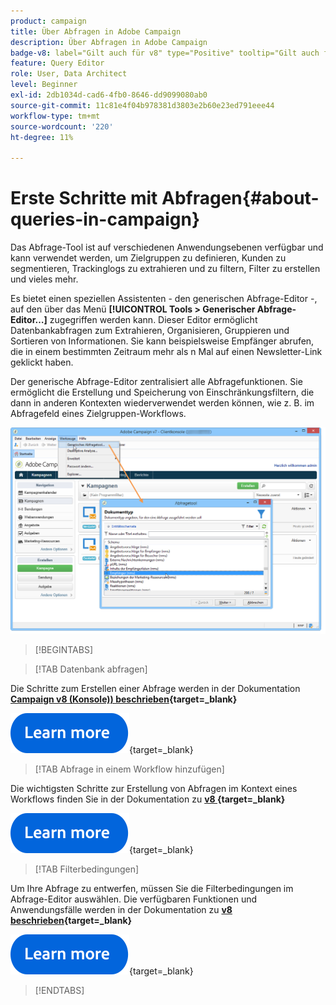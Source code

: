 ```yaml
---
product: campaign
title: Über Abfragen in Adobe Campaign
description: Über Abfragen in Adobe Campaign
badge-v8: label="Gilt auch für v8" type="Positive" tooltip="Gilt auch für Campaign v8"
feature: Query Editor
role: User, Data Architect
level: Beginner
exl-id: 2db1034d-cad6-4fb0-8646-dd9099080ab0
source-git-commit: 11c81e4f04b978381d3803e2b60e23ed791eee44
workflow-type: tm+mt
source-wordcount: '220'
ht-degree: 11%

---
```


# Erste Schritte mit Abfragen{#about-queries-in-campaign}

Das Abfrage-Tool ist auf verschiedenen Anwendungsebenen verfügbar und kann verwendet werden, um Zielgruppen zu definieren, Kunden zu segmentieren, Trackinglogs zu extrahieren und zu filtern, Filter zu erstellen und vieles mehr.

Es bietet einen speziellen Assistenten - den generischen Abfrage-Editor -, auf den über das Menü **[!UICONTROL Tools > Generischer Abfrage-Editor…]** zugegriffen werden kann. Dieser Editor ermöglicht Datenbankabfragen zum Extrahieren, Organisieren, Gruppieren und Sortieren von Informationen. Sie kann beispielsweise Empfänger abrufen, die in einem bestimmten Zeitraum mehr als n Mal auf einen Newsletter-Link geklickt haben.

Der generische Abfrage-Editor zentralisiert alle Abfragefunktionen. Sie ermöglicht die Erstellung und Speicherung von Einschränkungsfiltern, die dann in anderen Kontexten wiederverwendet werden können, wie z. B. im Abfragefeld eines Zielgruppen-Workflows.

![Zugriff auf den Abfrage-Editor und Auswahl einer Tabelle](assets/query_editor_nveau_21.png)


>[!BEGINTABS]

>[!TAB Datenbank abfragen]

Die Schritte zum Erstellen einer Abfrage werden in der Dokumentation **[Campaign v8 (Konsole)) beschrieben](https://experienceleague.adobe.com/en/docs/campaign/campaign-v8/data/query/query-editor){target=_blank}**


[![Bild](../../assets/do-not-localize/learn-more-button.svg)](https://experienceleague.adobe.com/en/docs/campaign/campaign-v8/data/query/query-editor){target=_blank}


>[!TAB Abfrage in einem Workflow hinzufügen]

Die wichtigsten Schritte zur Erstellung von Abfragen im Kontext eines Workflows finden Sie in der Dokumentation zu **[v8 ](https://experienceleague.adobe.com/de/docs/campaign/automation/workflows/wf-activities/targeting-activities/query){target=_blank}**

[![Bild](../../assets/do-not-localize/learn-more-button.svg)](https://experienceleague.adobe.com/de/docs/campaign/automation/workflows/wf-activities/targeting-activities/query){target=_blank}

>[!TAB Filterbedingungen]

Um Ihre Abfrage zu entwerfen, müssen Sie die Filterbedingungen im Abfrage-Editor auswählen. Die verfügbaren Funktionen und Anwendungsfälle werden in der Dokumentation zu **[v8 beschrieben](https://experienceleague.adobe.com/en/docs/campaign/campaign-v8/data/query/filter-conditions){target=_blank}**

[![Bild](../../assets/do-not-localize/learn-more-button.svg)](https://experienceleague.adobe.com/en/docs/campaign/campaign-v8/data/query/filter-conditions){target=_blank}

>[!ENDTABS]

